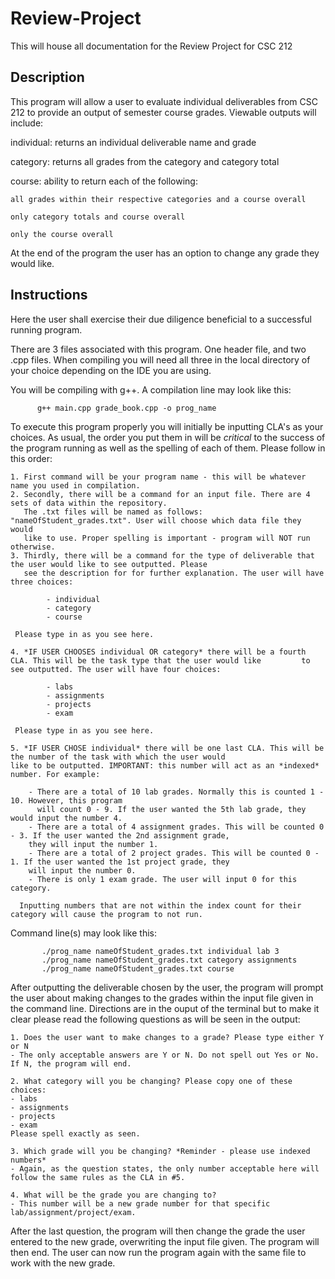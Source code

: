 # Review-Project

This will house all documentation for the Review Project for CSC 212

## Description

This program will allow a user to evaluate individual deliverables from CSC 212 to provide an 
output of semester course grades. Viewable outputs will include:

 individual: returns an individual deliverable name and grade

 category: returns all grades from the category and category total

 course: ability to return each of the following:

    all grades within their respective categories and a course overall

    only category totals and course overall

    only the course overall 

At the end of the program the user has an option to change any grade they would like.


## Instructions

Here the user shall exercise their due diligence beneficial to a successful 
running program.

There are 3 files associated with this program. One header file, and two
.cpp files. When compiling you will need all three in the local directory of your
choice depending on the IDE you are using.

You will be compiling with g++. A compilation line may look like this:

          g++ main.cpp grade_book.cpp -o prog_name

To execute this program properly you will initially be inputting CLA's as your choices. 
As usual, the order you put them in will be *critical* to the success of the program running as well
as the spelling of each of them. 
Please follow in this order:  

    1. First command will be your program name - this will be whatever name you used in compilation.
    2. Secondly, there will be a command for an input file. There are 4 sets of data within the repository. 
       The .txt files will be named as follows: "nameOfStudent_grades.txt". User will choose which data file they would 
       like to use. Proper spelling is important - program will NOT run otherwise.
    3. Thirdly, there will be a command for the type of deliverable that the user would like to see outputted. Please
       see the description for for further explanation. The user will have three choices:
     
            - individual
            - category
            - course
            
     Please type in as you see here. 
     
    4. *IF USER CHOOSES individual OR category* there will be a fourth CLA. This will be the task type that the user would like         to see outputted. The user will have four choices:
 
            - labs
            - assignments
            - projects
            - exam 
   
     Please type in as you see here.
     
    5. *IF USER CHOSE individual* there will be one last CLA. This will be the number of the task with which the user would 
    like to be outputted. IMPORTANT: this number will act as an *indexed* number. For example:
  
        - There are a total of 10 lab grades. Normally this is counted 1 - 10. However, this program
          will count 0 - 9. If the user wanted the 5th lab grade, they would input the number 4. 
        - There are a total of 4 assignment grades. This will be counted 0 - 3. If the user wanted the 2nd assignment grade, 
        they will input the number 1.
        - There are a total of 2 project grades. This will be counted 0 - 1. If the user wanted the 1st project grade, they 
        will input the number 0.
        - There is only 1 exam grade. The user will input 0 for this category.
        
      Inputting numbers that are not within the index count for their category will cause the program to not run.
      
Command line(s) may look like this:
   
           ./prog_name nameOfStudent_grades.txt individual lab 3
           ./prog_name nameOfStudent_grades.txt category assignments
           ./prog_name nameOfStudent_grades.txt course


After outputting the deliverable chosen by the user, the program will prompt the user about making changes to the grades within the input file given in the command line. Directions are in the ouput of the terminal but to make it clear please read the following questions as will be seen in the output:

    1. Does the user want to make changes to a grade? Please type either Y or N
    - The only acceptable answers are Y or N. Do not spell out Yes or No. If N, the program will end.
    
    2. What category will you be changing? Please copy one of these choices:
    - labs
    - assignments
    - projects
    - exam
    Please spell exactly as seen.
    
    3. Which grade will you be changing? *Reminder - please use indexed numbers*
    - Again, as the question states, the only number acceptable here will follow the same rules as the CLA in #5.
    
    4. What will be the grade you are changing to?
    - This number will be a new grade number for that specific lab/assignment/project/exam. 
  
After the last question, the program will then change the grade the user entered to the new grade, overwriting the input file given. The program will then end. The user can now run the program again with the same file to work with the new grade. 
    
